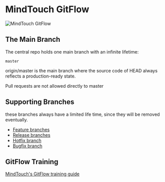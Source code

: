 MindTouch GitFlow
=================

![MindTouch GitFlow](https://s3.amazonaws.com/pattyr-test/gitflow/mindtouch-gitflow-model.001.png)

## The Main Branch

The central repo holds one main branch with an infinite lifetime:

`master`

origin/master is the main branch where the source code of HEAD always reflects a production-ready state.

Pull requests are not allowed directly to master

## Supporting Branches

these branches always have a limited life time, since they will be removed eventually.

- [Feature branches](FeatureBranch.md)
- [Release branches](ReleaseBranches.md)
- [Hotfix branch](BugBranches.md#hotfix-branch)
- [Bugfix branch](BugBranches.md#bugfix-branch)

## GitFlow Training

[MindTouch's GitFlow training guide](GitFlowTraining.md)